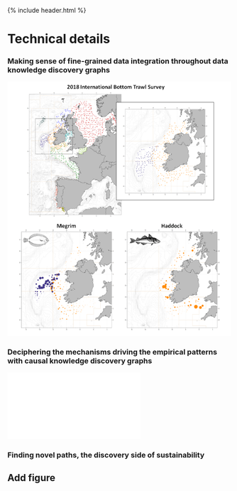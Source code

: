 {% include header.html %}

# Technical details

### Making sense of fine-grained data integration throughout data knowledge discovery graphs

![Screenshot](Figure1_data.png)

### Deciphering the mechanisms driving the empirical patterns with causal knowledge discovery graphs

![Screenshot](Figure2_causal.pdf)

### Finding novel paths, the discovery side of sustainability

## Add figure 
